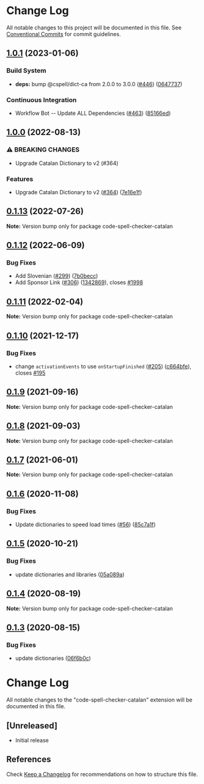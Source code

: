 # Change Log

All notable changes to this project will be documented in this file.
See [Conventional Commits](https://conventionalcommits.org) for commit guidelines.

## [1.0.1](https://github.com/streetsidesoftware/vscode-cspell-dict-extensions/compare/code-spell-checker-catalan@1.0.0...code-spell-checker-catalan@1.0.1) (2023-01-06)


### Build System

* **deps:** bump @cspell/dict-ca from 2.0.0 to 3.0.0 ([#446](https://github.com/streetsidesoftware/vscode-cspell-dict-extensions/issues/446)) ([0647737](https://github.com/streetsidesoftware/vscode-cspell-dict-extensions/commit/0647737f826aa08afc38186f66464e735db77ee8))


### Continuous Integration

* Workflow Bot -- Update ALL Dependencies ([#463](https://github.com/streetsidesoftware/vscode-cspell-dict-extensions/issues/463)) ([85166ed](https://github.com/streetsidesoftware/vscode-cspell-dict-extensions/commit/85166ed01b3b324b9bfc737443a76318aa1cdda7))

## [1.0.0](https://github.com/streetsidesoftware/vscode-cspell-dict-extensions/compare/code-spell-checker-catalan@0.1.13...code-spell-checker-catalan@1.0.0) (2022-08-13)


### ⚠ BREAKING CHANGES

* Upgrade Catalan Dictionary to v2 (#364)

### Features

* Upgrade Catalan Dictionary to v2 ([#364](https://github.com/streetsidesoftware/vscode-cspell-dict-extensions/issues/364)) ([7e16e1f](https://github.com/streetsidesoftware/vscode-cspell-dict-extensions/commit/7e16e1f7015bc8bdc9c4fddfab93392834db460a))

## [0.1.13](https://github.com/streetsidesoftware/vscode-cspell-dict-extensions/compare/code-spell-checker-catalan@0.1.12...code-spell-checker-catalan@0.1.13) (2022-07-26)

**Note:** Version bump only for package code-spell-checker-catalan





## [0.1.12](https://github.com/streetsidesoftware/vscode-cspell-dict-extensions/compare/code-spell-checker-catalan@0.1.11...code-spell-checker-catalan@0.1.12) (2022-06-09)


### Bug Fixes

* Add Slovenian ([#299](https://github.com/streetsidesoftware/vscode-cspell-dict-extensions/issues/299)) ([7b0becc](https://github.com/streetsidesoftware/vscode-cspell-dict-extensions/commit/7b0becc910e11e674ad32be812aa5e138b005219))
* Add Sponsor Link ([#306](https://github.com/streetsidesoftware/vscode-cspell-dict-extensions/issues/306)) ([1342869](https://github.com/streetsidesoftware/vscode-cspell-dict-extensions/commit/13428699ee20f6b6a597dd2638d5633f2a53c9cf)), closes [#1998](https://github.com/streetsidesoftware/vscode-cspell-dict-extensions/issues/1998)





## [0.1.11](https://github.com/streetsidesoftware/vscode-cspell-dict-extensions/compare/code-spell-checker-catalan@0.1.10...code-spell-checker-catalan@0.1.11) (2022-02-04)

**Note:** Version bump only for package code-spell-checker-catalan





## [0.1.10](https://github.com/streetsidesoftware/vscode-cspell-dict-extensions/compare/code-spell-checker-catalan@0.1.9...code-spell-checker-catalan@0.1.10) (2021-12-17)


### Bug Fixes

* change `activationEvents` to use `onStartupFinished` ([#205](https://github.com/streetsidesoftware/vscode-cspell-dict-extensions/issues/205)) ([c664bfe](https://github.com/streetsidesoftware/vscode-cspell-dict-extensions/commit/c664bfe88497c9eaf82aa5549734d99db9194001)), closes [#195](https://github.com/streetsidesoftware/vscode-cspell-dict-extensions/issues/195)





## [0.1.9](https://github.com/streetsidesoftware/vscode-cspell-dict-extensions/compare/code-spell-checker-catalan@0.1.8...code-spell-checker-catalan@0.1.9) (2021-09-16)

**Note:** Version bump only for package code-spell-checker-catalan





## [0.1.8](https://github.com/streetsidesoftware/vscode-cspell-dict-extensions/compare/code-spell-checker-catalan@0.1.7...code-spell-checker-catalan@0.1.8) (2021-09-03)

**Note:** Version bump only for package code-spell-checker-catalan





## [0.1.7](https://github.com/streetsidesoftware/vscode-cspell-dict-extensions/compare/code-spell-checker-catalan@0.1.6...code-spell-checker-catalan@0.1.7) (2021-06-01)

**Note:** Version bump only for package code-spell-checker-catalan





## [0.1.6](https://github.com/streetsidesoftware/vscode-cspell-dict-extensions/compare/code-spell-checker-catalan@0.1.5...code-spell-checker-catalan@0.1.6) (2020-11-08)


### Bug Fixes

* Update dictionaries to speed load times ([#56](https://github.com/streetsidesoftware/vscode-cspell-dict-extensions/issues/56)) ([85c7a1f](https://github.com/streetsidesoftware/vscode-cspell-dict-extensions/commit/85c7a1f3363945594f6d86dbb7dae7f4c95a76e7))





## [0.1.5](https://github.com/streetsidesoftware/vscode-cspell-dict-extensions/compare/code-spell-checker-catalan@0.1.4...code-spell-checker-catalan@0.1.5) (2020-10-21)


### Bug Fixes

* update dictionaries and libraries ([05a089a](https://github.com/streetsidesoftware/vscode-cspell-dict-extensions/commit/05a089add3e0e3606ac1604df1539adfb272461f))





## [0.1.4](https://github.com/streetsidesoftware/vscode-cspell-dict-extensions/compare/code-spell-checker-catalan@0.1.3...code-spell-checker-catalan@0.1.4) (2020-08-19)

**Note:** Version bump only for package code-spell-checker-catalan





## [0.1.3](https://github.com/streetsidesoftware/vscode-cspell-dict-extensions/compare/code-spell-checker-catalan@0.1.2...code-spell-checker-catalan@0.1.3) (2020-08-15)


### Bug Fixes

* update dictionaries ([06f6b0c](https://github.com/streetsidesoftware/vscode-cspell-dict-extensions/commit/06f6b0cd9c011d55de841aa75591422a18d8a8f6))





# Change Log
All notable changes to the "code-spell-checker-catalan" extension will be documented in this file.

## [Unreleased]
- Initial release

## References
Check [Keep a Changelog](http://keepachangelog.com/) for recommendations on how to structure this file.
